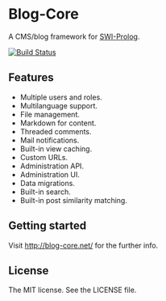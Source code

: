 # Blog-Core

A CMS/blog framework for [SWI-Prolog](http://swi-prolog.org/).

[![Build Status](https://travis-ci.org/rla/blog-core.svg)](https://travis-ci.org/rla/blog-core)

## Features

 * Multiple users and roles.
 * Multilanguage support.
 * File management.
 * Markdown for content.
 * Threaded comments.
 * Mail notifications.
 * Built-in view caching.
 * Custom URLs.
 * Administration API.
 * Administration UI.
 * Data migrations.
 * Built-in search.
 * Built-in post similarity matching.

## Getting started

Visit <http://blog-core.net/> for the further info.

## License

The MIT license. See the LICENSE file.

